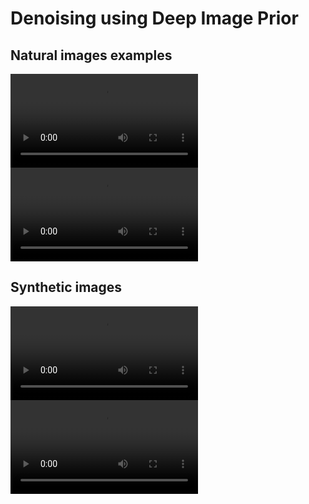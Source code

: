 # Denoising using Deep Image Prior

## Natural images examples

![](results/natural_images/image_0/denoising_fidelity/std_0.10/video_approx.mp4)
![](results/natural_images/image_0/denoising_fidelity/std_0.10/video_ssim.mp4)


## Synthetic images

![](results/natural_images/image_1/denoising_fidelity/std_0.10/video_approx.mp4)
![](results/natural_images/image_1/denoising_fidelity/std_0.10/video_ssim.mp4)